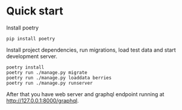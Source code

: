# Quick start

Install poetry

```shell
pip install poetry
```

Install project dependencies, run migrations, load test data and start development server.

```shell
poetry install
poetry run ./manage.py migrate
poetry run ./manage.py loaddata berries
poetry run ./manage.py runserver
```

After that you have web server and graphql endpoint running at http://127.0.0.1:8000/graphql.
